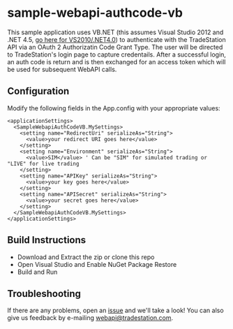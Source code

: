 # sample-webapi-authcode-vb

This sample application uses VB.NET (this assumes Visual Studio 2012 and .NET 4.5, [go here for VS2010/.NET4.0](/tradestation/sample-webapi-authcode-vb/tree/dotNET4)) to authenticate with the TradeStation API via an OAuth 2 Authorizatin Code Grant Type. The user will be directed to TradeStation's login page to capture credentails. After a successful login, an auth code is return and is then exchanged for an access token which will be used for subsequent WebAPI calls.

## Configuration
Modify the following fields in the App.config with your appropriate values:


    <applicationSettings>
      <SampleWebapiAuthCodeVB.MySettings>
        <setting name="RedirectUri" serializeAs="String">
          <value>your redirect URI goes here</value>
        </setting>
        <setting name="Environment" serializeAs="String">
          <value>SIM</value> ' Can be "SIM" for simulated trading or "LIVE" for live trading
        </setting>
        <setting name="APIKey" serializeAs="String">
          <value>your key goes here</value>
        </setting>
        <setting name="APISecret" serializeAs="String">
          <value>your secret goes here</value>
        </setting>
      </SampleWebapiAuthCodeVB.MySettings>
    </applicationSettings>

## Build Instructions
* Download and Extract the zip or clone this repo
* Open Visual Studio and Enable NuGet Package Restore
* Build and Run

## Troubleshooting
If there are any problems, open an [issue](sample-webapi-authcode-vb/issues) and we'll take a look! You can also give us feedback by e-mailing webapi@tradestation.com.
